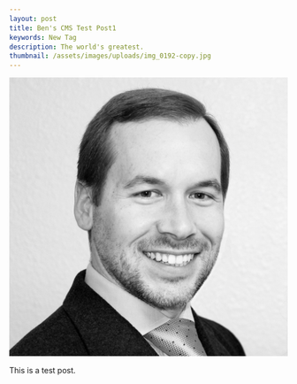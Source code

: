 ```yaml
---
layout: post
title: Ben's CMS Test Post1
keywords: New Tag
description: The world's greatest.
thumbnail: /assets/images/uploads/img_0192-copy.jpg
---
```

![Hello](/assets/images/uploads/img_0192-copy.jpg)

This is a test post.

